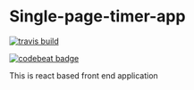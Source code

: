 # Single-page-timer-app 
[![travis build](https://img.shields.io/travis/Dhaval-Shekhada/Single-page-timer-app/master.svg?style=flat-square)](https://travis-ci.org/Dhaval-Shekhada/Single-page-timer-app)

[![codebeat badge](https://codebeat.co/badges/013f74a3-815b-441b-8e5e-a6aa7c0b2852)](https://codebeat.co/projects/github-com-dhaval-shekhada-single-page-timer-app-master)

This is react based front end application
